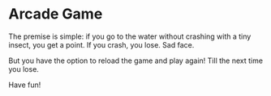 Arcade Game
===========

The premise is simple: if you go to the water without crashing with a tiny insect, you get a point.
If you crash, you lose.
Sad face.

But you have the option to reload the game and play again!
Till the next time you lose.

Have fun!
